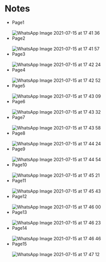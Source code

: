 # Notes 
- Page1 <br/> <br/> ![WhatsApp Image 2021-07-15 at 17 41 36](https://user-images.githubusercontent.com/51751926/125792595-1d573c75-cf9b-4d4a-995b-25bfe8a8c75a.jpeg)
- Page2 <br/> <br/> ![WhatsApp Image 2021-07-15 at 17 41 57](https://user-images.githubusercontent.com/51751926/125792835-ea364556-9c5b-4ebb-8d97-99077f45d61b.jpeg)
- Page3 <br/> <br/> ![WhatsApp Image 2021-07-15 at 17 42 24](https://user-images.githubusercontent.com/51751926/125792866-78f0a7db-23eb-4282-a590-9770d3cf14d5.jpeg)
- Page4 <br/> <br/> ![WhatsApp Image 2021-07-15 at 17 42 52](https://user-images.githubusercontent.com/51751926/125792884-2aab6db9-a6a2-4f18-af61-87c78a625652.jpeg)
- Page5 <br/> <br/> ![WhatsApp Image 2021-07-15 at 17 43 09](https://user-images.githubusercontent.com/51751926/125792909-a7b0d62c-d074-4a95-84df-c38942bab8fa.jpeg)
- Page6 <br/> <br/> ![WhatsApp Image 2021-07-15 at 17 43 32](https://user-images.githubusercontent.com/51751926/125792931-85e7deb6-a483-4279-ab67-faa3f6468e7e.jpeg)
- Page7 <br/> <br/> ![WhatsApp Image 2021-07-15 at 17 43 58](https://user-images.githubusercontent.com/51751926/125793359-e2719e96-d252-4362-b55d-0cc6322e5041.jpeg)
- Page8 <br/> <br/> ![WhatsApp Image 2021-07-15 at 17 44 24](https://user-images.githubusercontent.com/51751926/125793396-b345ad86-80b7-4545-b395-56aa27801947.jpeg)
- Page9 <br/> <br/> ![WhatsApp Image 2021-07-15 at 17 44 54](https://user-images.githubusercontent.com/51751926/125793427-50f48296-3f33-4783-b1ef-e5ad562487c6.jpeg)
- Page10 <br/> <br/> ![WhatsApp Image 2021-07-15 at 17 45 21](https://user-images.githubusercontent.com/51751926/125793445-b8a3cd63-dcfc-46d0-a7f9-4338a524d7bc.jpeg)
- Page11 <br/> <br/> ![WhatsApp Image 2021-07-15 at 17 45 43](https://user-images.githubusercontent.com/51751926/125793467-bb16f5bb-aabe-4383-99d2-6af9e06b82b5.jpeg)
- Page12 <br/> <br/> ![WhatsApp Image 2021-07-15 at 17 46 00](https://user-images.githubusercontent.com/51751926/125793508-081d4cd8-389e-4fc1-ac80-27877860ea66.jpeg)
- Page13 <br/> <br/> ![WhatsApp Image 2021-07-15 at 17 46 23](https://user-images.githubusercontent.com/51751926/125793797-c0c27d4f-b9b6-4bb1-bbb0-35c9c4cf9e5e.jpeg)
- Page14 <br/> <br/> ![WhatsApp Image 2021-07-15 at 17 46 46](https://user-images.githubusercontent.com/51751926/125793831-1af5cad8-9916-4d70-b121-16d96aafff65.jpeg)
- Page15 <br/> <br/> ![WhatsApp Image 2021-07-15 at 17 47 12](https://user-images.githubusercontent.com/51751926/125793849-db95f0ed-0429-4c31-9081-9b187fabd02f.jpeg)
